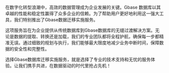 在数字化转型浪潮中，高效的数据管理成为企业发展的关键。Gbase 数据库以其卓越的性能和稳定性赢得了众多企业的信赖。为了帮助用户更好地利用这一强大工具，我们特别推出了Gbase数据迁移实施服务。

这项服务旨在为企业提供从传统数据库到Gbase数据库的无缝过渡解决方案。无论是数据的提取、转换还是加载，我们的专业团队都将全程护航，确保每一步都精准无误。通过细致的规划与执行，我们能够最大限度地减少业务中断时间，保障数据的安全性和完整性。

选择Gbase数据库迁移实施服务，就是选择了专业的技术支持和无忧的服务体验。让我们携手共进，在数据驱动的时代里抢占先机！